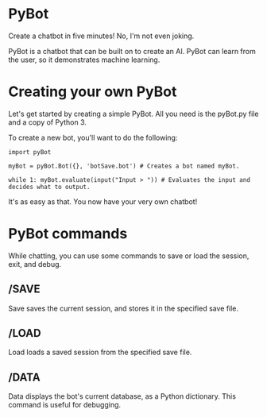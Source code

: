 # PyBot
Create a chatbot in five minutes! No, I'm not even joking.

PyBot is a chatbot that can be built on to create an AI. PyBot can learn
from the user, so it demonstrates machine learning.

Creating your own PyBot
=======================

Let's get started by creating a simple PyBot.
All you need is the pyBot.py file and a copy of Python 3.

To create a new bot, you'll want to do the following:

``import pyBot``

``myBot = pyBot.Bot({}, 'botSave.bot') # Creates a bot named myBot.``

``while 1:
	myBot.evaluate(input("Input > ")) # Evaluates the input and decides what to output.``
		
It's as easy as that. You now have your very own chatbot!

PyBot commands
==============

While chatting, you can use some commands to save or load the session, exit, and debug.

/SAVE
-----

Save saves the current session, and stores it in the specified save file.

/LOAD
-----

Load loads a saved session from the specified save file.

/DATA
-----

Data displays the bot's current database, as a Python dictionary. This command is useful for debugging.
